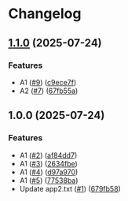 # Changelog

## [1.1.0](https://github.com/sdfdsfsfd/release-please/compare/v1.0.0...v1.1.0) (2025-07-24)


### Features

* A1 ([#9](https://github.com/sdfdsfsfd/release-please/issues/9)) ([c9ece7f](https://github.com/sdfdsfsfd/release-please/commit/c9ece7f0dc684574489d117b9691e6334ff4d492))
* A2 ([#7](https://github.com/sdfdsfsfd/release-please/issues/7)) ([67fb55a](https://github.com/sdfdsfsfd/release-please/commit/67fb55a8968c55e8f53c95702b27589c5119320b))

## 1.0.0 (2025-07-24)


### Features

* A1 ([#2](https://github.com/sdfdsfsfd/release-please/issues/2)) ([af84dd7](https://github.com/sdfdsfsfd/release-please/commit/af84dd72f4ede7af3d992e65aa7ea29f2ca7a677))
* A1 ([#3](https://github.com/sdfdsfsfd/release-please/issues/3)) ([2634fbe](https://github.com/sdfdsfsfd/release-please/commit/2634fbefd117325b1246f29f905dcfb8f8497faa))
* A1 ([#4](https://github.com/sdfdsfsfd/release-please/issues/4)) ([d97a970](https://github.com/sdfdsfsfd/release-please/commit/d97a9709b8f2cb5187e4bbc0d64d6ac6ac1a6726))
* A1 ([#5](https://github.com/sdfdsfsfd/release-please/issues/5)) ([77538ba](https://github.com/sdfdsfsfd/release-please/commit/77538ba977d3d4f30f9b847c27946bf7309d3177))
* Update app2.txt ([#1](https://github.com/sdfdsfsfd/release-please/issues/1)) ([679fb58](https://github.com/sdfdsfsfd/release-please/commit/679fb58221db97547932943863b6e1482cacfad0))
